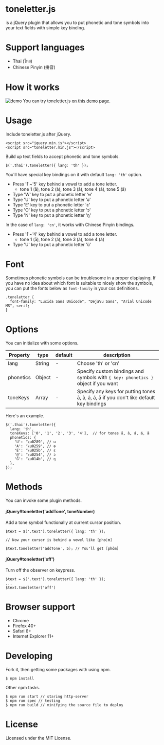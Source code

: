# toneletter.js
is a jQuery plugin that allows you to put phonetic and tone symbols into your text fields with simple key binding.

# Support languages
* Thai (ไทย)
* Chinese Pinyin (拼音)

# How it works
![demo](https://raw.githubusercontent.com/wiki/itmammoth/toneletter/images/toneletter-demo.gif)
You can try toneletter.js [on this demo page](https://toneletter.herokuapp.com/try.html).

# Usage
Include toneletter.js after jQuery.
```
<script src="jquery.min.js"></script>
<script src="toneletter.min.js"></script>
```

Build up text fields to accept phonetic and tone symbols.
```
$('.thai').toneletter({ lang: 'th' });
```

You'll have special key bindings on it with default ```lang: 'th'``` option.
* Press '1'~'5' key behind a vowel to add a tone letter.
  * tone 1 (ā), tone 2 (à), tone 3 (â), tone 4 (á), tone 5 (ǎ)
* Type 'W' key to put a phonetic letter 'ʉ'
* Type 'U' key to put a phonetic letter 'ə'
* Type 'E' key to put a phonetic letter 'ɛ'
* Type 'O' key to put a phonetic letter 'ɔ'
* Type 'N' key to put a phonetic letter 'ŋ'

In the case of ```lang: 'cn'```,  it works with Chinese Pinyin bindings.
* Press '1'~'4' key behind a vowel to add a tone letter.
  * tone 1 (ā), tone 2 (á), tone 3 (ǎ), tone 4 (à)
* Type 'U' key to put a phonetic letter 'ü'

# Font

Sometimes phonetic symbols can be troublesome in a proper displaying. If you have no idea about which font is suitable to nicely show the symbols, you can put the fonts below as `font-family` in your css definitions.

```
.toneletter {
  font-family: "Lucida Sans Unicode", "DejaVu Sans", "Arial Unicode MS", serif;
}
```

# Options
You can initialize with some options.

|Property|type|default|description|
|----------|-------|----------------------------------------------------------|-----------------------|
|lang      |String|-|Choose 'th' or 'cn'|
|phonetics |Object|-|Specify custom bindings and symbols with ```{ key: phonetics }``` object if you want|
|toneKeys  |Array<String>|-|Specify any keys for putting tones ā, à, â, á, ǎ if you don't like default key bindings|

Here's an example.
```
$('.thai').toneletter({
  lang: 'th',
  toneKeys: ['0', '1', '2', '3', '4'],  // for tones ā, à, â, á, ǎ
  phonetics: {
    'U': '\u0289', // ʉ
    'A': '\u0259', // ə
    'E': '\u025b', // ɛ
    '@': '\u0254', // ɔ
    'G': '\u014b', // ŋ
  },
});
```

# Methods
You can invoke some plugin methods.

#### jQuery#toneletter('addTone', toneNumber)
Add a tone symbol functionally at current cursor position.
```
$text = $('.text').toneletter({ lang: 'th' });

// Now your cursor is behind a vowel like [pho|m]

$text.toneletter('addTone', 5); // You'll get [phǒm]
```

#### jQuery#toneletter('off')
Turn off the observer on keypress.
```
$text = $('.text').toneletter({ lang: 'th' });
...
$text.toneletter('off')
```

# Browser support
* Chrome
* Firefox 40+
* Safari 6+
* Internet Explorer 11+

# Developing
Fork it, then getting some packages with using npm.
```
$ npm install
```
Other npm tasks.
```
$ npm run start // staring http-server
$ npm run spec // testing
$ npm run build // minifying the source file to deploy
```

# License
Licensed under the MIT License.
